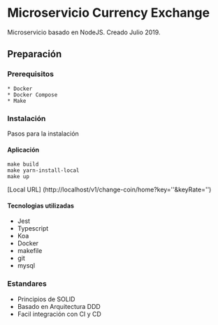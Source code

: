 # Microservicio Currency Exchange

Microservicio basado en NodeJS. Creado Julio 2019.

## Preparación

### Prerequisitos
    * Docker
    * Docker Compose
    * Make

### Instalación

Pasos para la instalación

#### Aplicación
```
make build
make yarn-install-local
make up
```
[Local URL] (http://localhost/v1/change-coin/home?key=''&keyRate='')


#### Tecnologias utilizadas

  * Jest
  * Typescript
  * Koa
  * Docker
  * makefile
  * git
  * mysql

### Estandares

  * Principios de SOLID
  * Basado en Arquitectura DDD
  * Facil integración con CI y CD
